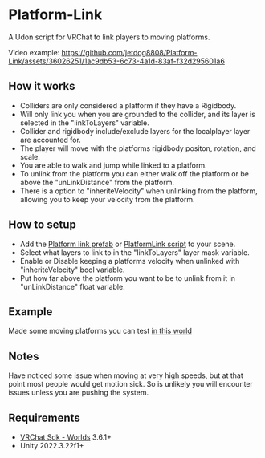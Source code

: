 # Platform-Link
 A Udon script for VRChat to link players to moving platforms.
 
Video example: 
https://github.com/jetdog8808/Platform-Link/assets/36026251/1ac9db53-6c73-4a1d-83af-f32d295601a6

## How it works

* Colliders are only considered a platform if they have a Rigidbody.
* Will only link you when you are grounded to the collider, and its layer is selected in the "linkToLayers" variable.
* Collider and rigidbody include/exclude layers for the localplayer layer are accounted for.
* The player will move with the platforms rigidbody positon, rotation, and scale.
* You are able to walk and jump while linked to a platform.
* To unlink from the platform you can either walk off the platform or be above the "unLinkDistance" from the platform.
* There is a option to "inheriteVelocity" when unlinking from the platform, allowing you to keep your velocity from the platform.

## How to setup

* Add the [Platform link prefab](Platform%20Link.prefab) or [PlatformLink script](Scripts/PlatformLink.sc) to your scene.
* Select what layers to link to in the "linkToLayers" layer mask variable.
* Enable or Disable keeping a platforms velocity when unlinked with "inheriteVelocity" bool variable.
* Put how far above the platform you want to be to unlink from it in "unLinkDistance" float variable.

## Example

Made some moving platforms you can test [in this world](https://vrchat.com/home/world/wrld_765d95e9-c9f6-4906-af91-7968aa935ef6)

## Notes

Have noticed some issue when moving at very high speeds, but at that point most people would get motion sick. So is unlikely you will encounter issues unless you are pushing the system.

## Requirements

* [VRChat Sdk - Worlds](https://vrchat.com/home/download) 3.6.1+
* Unity 2022.3.22f1+
